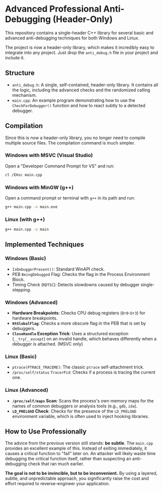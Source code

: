 # Advanced Professional Anti-Debugging (Header-Only)

This repository contains a single-header C++ library for several basic and advanced anti-debugging techniques for both Windows and Linux.

The project is now a header-only library, which makes it incredibly easy to integrate into any project. Just drop the `anti_debug.h` file in your project and include it.

## Structure

*   `anti_debug.h`: A single, self-contained, header-only library. It contains all the logic, including the advanced checks and the randomized calling mechanism.
*   `main.cpp`: An example program demonstrating how to use the `CheckForDebugger()` function and how to react subtly to a detected debugger.

## Compilation

Since this is now a header-only library, you no longer need to compile multiple source files. The compilation command is much simpler.

### Windows with MSVC (Visual Studio)
Open a "Developer Command Prompt for VS" and run:
```bash
cl /EHsc main.cpp
```

### Windows with MinGW (g++)
Open a command prompt or terminal with `g++` in its path and run:
```bash
g++ main.cpp -o main.exe
```

### Linux (with g++)
```bash
g++ main.cpp -o main
```

## Implemented Techniques

### Windows (Basic)
*   `IsDebuggerPresent()`: Standard WinAPI check.
*   PEB `BeingDebugged` Flag: Checks the flag in the Process Environment Block.
*   Timing Check (`RDTSC`): Detects slowdowns caused by debugger single-stepping.

### Windows (Advanced)
*   **Hardware Breakpoints**: Checks CPU debug registers (`Dr0`-`Dr3`) for hardware breakpoints.
*   **`NtGlobalFlag`**: Checks a more obscure flag in the PEB that is set by debuggers.
*   **`CloseHandle` Exception Trick**: Uses a structured exception (`__try`/`__except`) on an invalid handle, which behaves differently when a debugger is attached. (MSVC only)

### Linux (Basic)
*   `ptrace(PTRACE_TRACEME)`: The classic `ptrace` self-attachment trick.
*   `/proc/self/status` `TracerPid`: Checks if a process is tracing the current one.

### Linux (Advanced)
*   **`/proc/self/maps` Scan**: Scans the process's own memory maps for the names of common debuggers or analysis tools (e.g., `gdb`, `ida`).
*   **`LD_PRELOAD` Check**: Checks for the presence of the `LD_PRELOAD` environment variable, which is often used to inject hooking libraries.

## How to Use Professionally

The advice from the previous version still stands: **be subtle**. The `main.cpp` provides an excellent example of this. Instead of exiting immediately, it causes a critical function to "fail" later on. An attacker will likely waste time debugging the critical function itself, rather than suspecting an anti-debugging check that ran much earlier.

**The goal is not to be invincible, but to be inconvenient.** By using a layered, subtle, and unpredictable approach, you significantly raise the cost and effort required to reverse-engineer your application.